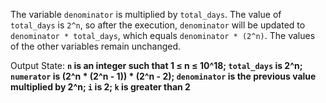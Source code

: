 The variable `denominator` is multiplied by `total_days`. The value of `total_days` is `2^n`, so after the execution, `denominator` will be updated to `denominator * total_days`, which equals `denominator * (2^n)`. The values of the other variables remain unchanged.

Output State: **`n` is an integer such that 1 ≤ n ≤ 10^18; `total_days` is 2^n; `numerator` is (2^n * (2^n - 1)) * (2^n - 2); `denominator` is the previous value multiplied by 2^n; `i` is 2; `k` is greater than 2**